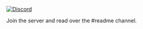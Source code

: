 [![Discord](https://img.shields.io/badge/Get%20Help-On%20Discord-%237289DA?style=for-the-badge&logo=discord)](https://discord.gg/zUbNX9t)

Join the server and read over the #readme channel.